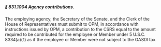 ##### § 831.1004 Agency contributions. #####

The employing agency, the Secretary of the Senate, and the Clerk of the House of Representatives must submit to OPM, in accordance with instructions issued by OPM, a contribution to the CSRS equal to the amount required to be contributed for the employee or Member under 5 U.S.C. 8334(a)(1) as if the employee or Member were not subject to the OASDI tax.